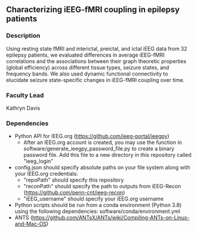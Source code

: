## Characterizing iEEG-fMRI coupling in epilepsy patients

### Description
Using resting state fMRI and interictal, preictal, and ictal iEEG data from 32 epilepsy patients, we evaluated differences in average iEEG-fMRI correlations and the associations between their graph theoretic properties (global efficiency) across different tissue types, seizure states, and frequency bands. We also used dynamic functional connectivity to elucidate seizure state-specific changes in iEEG-fMRI coupling over time.

### Faculty Lead
Kathryn Davis

### Dependencies
- Python API for IEEG.org (https://github.com/ieeg-portal/ieegpy)
    - After an IEEG.org account is created, you may use the function in software/generate_ieegpy_password_file.py to create a binary password file. Add this file to a new directory in this repository called "ieeg_login"
- config.json should specify absolute paths on your file system along with your IEEG.org credentials:
    - "repoPath" should specify this repository
    - "reconPath" should specify the path to outputs from iEEG-Recon (https://github.com/penn-cnt/ieeg-recon)
    - "iEEG_username" should specify your iEEG.org username
- Python scripts should be run from a conda environment (Python 3.8) using the following dependencies: software/conda/environment.yml 
- ANTS (https://github.com/ANTsX/ANTs/wiki/Compiling-ANTs-on-Linux-and-Mac-OS)
